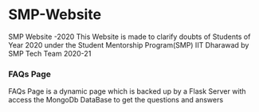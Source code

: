 # SMP-Website
SMP Website -2020
This Website is made to clarify doubts of Students of Year 2020 under the Student Mentorship Program(SMP) IIT Dharawad by SMP Tech Team 2020-21

### FAQs Page
FAQs Page is a dynamic page which is backed up by a Flask Server with access the MongoDb DataBase to get the questions and answers

